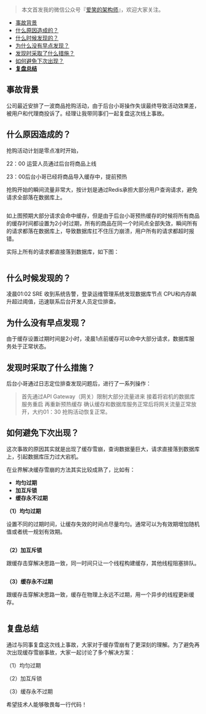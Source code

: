 > 本文首发我的微信公众号『[爱笑的架构师](https://mp.weixin.qq.com/s?__biz=MzIwODI1OTk1Nw==&mid=2650321968&idx=1&sn=aaa3f84046651c5b2f57b7cfa42df26f&chksm=8f09ca2ab87e433ca85d900894e96d207ee91ff1241b9d73f9da1c2639fdce1b12311326b667&token=875646549&lang=zh_CN#rd)』，欢迎大家关注。

<!-- TOC -->

- [事故背景](#事故背景)
- [什么原因造成的？](#什么原因造成的)
- [什么时候发现的？](#什么时候发现的)
- [为什么没有早点发现？](#为什么没有早点发现)
- [发现时采取了什么措施？](#发现时采取了什么措施)
- [如何避免下次出现？](#如何避免下次出现)
- [**复盘总结**](#复盘总结)

<!-- /TOC -->

## 事故背景

公司最近安排了一波商品抢购活动，由于后台小哥操作失误最终导致活动效果差，被用户和代理商投诉了。经理让我带同事们一起复盘这次线上事故。

## 什么原因造成的？

抢购活动计划是零点准时开始，

22：00 运营人员通过后台将商品上线

23：00后台小哥已经将商品导入缓存中，提前预热

抢购开始的瞬间流量非常大，按计划是通过Redis承担大部分用户查询请求，避免请求全部落在数据库上。

<img src="https://cdn.jsdelivr.net/gh/CoderLeixiaoshuai/assets/202102/20210504214027-2021-05-04-21-40-28.png" alt="">


如上图预期大部分请求会命中缓存，但是由于后台小哥预热缓存的时候将所有商品的缓存时间都设置为2小时过期，所有的商品在同一个时间点全部失效，瞬间所有的请求都落在数据库上，导致数据库扛不住压力崩溃，用户所有的请求都超时报错。

实际上所有的请求都直接落到数据库，如下图：

<img src="https://cdn.jsdelivr.net/gh/CoderLeixiaoshuai/assets/202102/20210504214134-2021-05-04-21-41-35.png" alt="">


## 什么时候发现的？

凌晨01:02 SRE 收到系统告警，登录运维管理系统发现数据库节点 CPU和内存飙升超过阈值，迅速联系后台开发人员定位排查。

## 为什么没有早点发现？

由于缓存设置过期时间是2小时，凌晨1点前缓存可以命中大部分请求，数据库服务处于正常状态。

## 发现时采取了什么措施？

后台小哥通过日志定位排查发现问题后，进行了一系列操作：

>首先通过API Gateway（网关）限制大部分流量进来
>接着将宕机的数据库服务重启
>再重新预热缓存
>确认缓存和数据库服务正常后将网关流量正常放开，大约01：30 抢购活动恢复正常。
## 如何避免下次出现？

这次事故的原因其实就是出现了缓存雪崩，查询数据量巨大，请求直接落到数据库上，引起数据库压力过大宕机。

在业界解决缓存雪崩的方法其实比较成熟了，比如有：

* **均匀过期**
* **加互斥锁**
* **缓存永不过期**

**（1）均匀过期**

设置不同的过期时间，让缓存失效的时间点尽量均匀。通常可以为有效期增加随机值或者统一规划有效期。

<img src="https://cdn.jsdelivr.net/gh/CoderLeixiaoshuai/assets/202102/20210504214354-2021-05-04-21-43-54.png" alt="">

**（2）加互斥锁**

跟缓存击穿解决思路一致，同一时间只让一个线程构建缓存，其他线程阻塞排队。

<img src="https://cdn.jsdelivr.net/gh/CoderLeixiaoshuai/assets/202102/20210504214415-2021-05-04-21-44-15.png" alt="">


**（3）缓存永不过期**

跟缓存击穿解决思路一致，缓存在物理上永远不过期，用一个异步的线程更新缓存。

<img src="https://cdn.jsdelivr.net/gh/CoderLeixiaoshuai/assets/202102/20210504214430-2021-05-04-21-44-31.png" alt="">

## **复盘总结**

通过与同事复盘这次线上事故，大家对于缓存雪崩有了更深刻的理解。为了避免再次出现缓存雪崩事故，大家一起讨论了多个解决方案：

（1）均匀过期

（2）加互斥锁

（3）缓存永不过期

希望技术人能够敬畏每一行代码！


